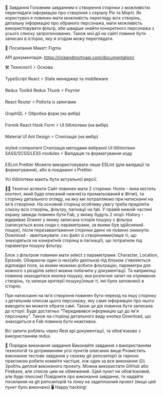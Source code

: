 🚀 Завдання
Головним завданням є створення сторінки з можливістю переглядати інформацію про створіння з серіалу Рік та Морті. Як користувач я повинен мати можливість перегляду всіх створінь, детальну інформацію про обраного персонажа, мати можливість використовувати фільтр, аби швидше знайти конкретного персонажа з усього списку запропонованих. Також мої дії на сайті повинні бути записані в історію, яку я згодом можу переглядати.

📎 Посилання
Макет: Figma

API документація: https://rickandmortyapi.com/documentation/

🛠 Технології
⚡️ Основа

TypeScript
React
⚡️ State менеджер та middleware

Redux Toolkit
Redux Thunk
⚡️ Роутінг

React Router
⚡️ Робота із запитами

GraphQL
⚡️ Обробка форм (на вибір)

Formik
React Hook Form
⚡️ UI бібліотеки (на вибір)

Material UI
Ant Design
⚡️ Стилізація (на вибір)

styled-component
Стилізація методами вибраної UI бібліотеки
SASS/SCSS/LESS modules
⚡️ Валідація та форматування коду

ESLint
Prettier
Можете використовувати лише ESLint (для валідації та форматування), або в поєднанні з Prettier.

Усі бібліотеки мають бути актуальної версії.

👩‍💻 Технічні аспекти
Сайт повинен мати 2 сторінки: Home - якиа містить контент, який буде описаний нижче(та промальований в Фігмі), та сторінку детального огляду, на яку ми потрапляємо при натисканні на ім'я створіння. На основній сторінці особливу увагу треба приділити списку всіх створінь, фільтру, пагінації на fab. У правій нижній частині екрану завжди повинен бути Fab, у якому будуть 2 опції: History - відкриває Drawer у якому записана історія пошуку с фільтра (записується вона сюди с параметрами, за якими був здійснений пошук), після перезавантаження сторінки данні не повинні зникнути. Download - звантажувати .csv файл зі створіннями(лише ті, що знаходяться на конкретній сторінці в пагінації), що потрапили під параметри пошуку фільтру.

Блок з фільтром повинен мати select з параметрами: Character, Location, Episode. Обираючи один із них(або декілька) під блоком з'являються відповідні поля, за якими можемо робити фільтрацію, параметри для кожного з розділів select можна побачити у документації. Та наприкінці повинна знаходитися кнопка пошуку, яка розпочне запит на отримання створінь, та запише критерії пошуку(лише ті, які були заповнені) в історію.

При натисканні на ім'я створіння повинен бути перехід на іншу сторінку з детальним описом цього персонажу, яку саме інформацію про нього виводити ви можете обрати самі. Також ця дія повинна бути записана до історії. Буде достатньо "Передивився інформацію що до ім'я персонажу". Також на сторінці детального виду кнопка Download, що знаходиться в Fab повинна бути неактивна.

Всі запити роблять через Rest api документації, та обов'язково з використанням redux.

📌 Порядок виконання завдання
Виконайте завдання з використанням технологій та дотриманням усіх пунктів описаних вище
Розмістить виконанне тестове завдання у своєму git репозиторії (є гарною практикою робити комміти частіше, ніж один за все виконання 😉).
Зробіть деплой виконаного проекту. Можна використати GitHub або Firebase, але список цим не обмежений. (Цей пункт не обовʼязковий, але буде плюсом)
Повідомте про виконання завдання, та надайте посилання на git репозиторій та лінку на задеплоєний проект (якщо цей пункт було виконано)
🖥 Happy hacking!
